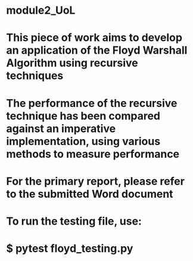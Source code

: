 # module2_UoL

# This piece of work aims to develop an application of the Floyd Warshall Algorithm using recursive techniques
# The performance of the recursive technique has been compared against an imperative implementation, using various methods to measure performance

# For the primary report, please refer to the submitted Word document

# To run the testing file, use:

# $ pytest floyd_testing.py